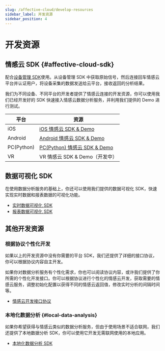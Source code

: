```yaml
---
slug: /affective-cloud/develop-resources
sidebar_label: 开发资源
sidebar_position: 4
---
```


# 开发资源

## 情感云 SDK {#affective-cloud-sdk}

配合[设备管理 SDK](../devices#develop-resources)使用。从设备管理 SDK 中获取原始信号，然后连接回车情感云平台并认证用户，将设备采集的数据发送给云平台，接收返回的分析结果。

我们为不同设备、不同平台的开发者提供了情感云连接的开发资源，你可以使用我们已经开发好的 SDK 快速接入情感云数据分析服务，并利用我们提供的 Demo 进行测试。

| 平台 | 资源 |
| --- | --- |
| iOS | [iOS 情感云 SDK & Demo](https://github.com/Entertech/Enter-AffectiveCloud-iOS-SDK/tree/master/EnterAffectiveCloud) |
| Android | [Android 情感云 SDK & Demo](https://github.com/Entertech/Enter-AffectiveCloud-Android-SDK) |
| PC(Python) | [PC(Python) 情感云 SDK & Demo](https://github.com/Entertech/Enter-AffectiveCloud-PC-SDK) |
| VR | VR 情感云 SDK & Demo（开发中） |

## 数据可视化 SDK

在使用数据分析服务的基础上，你还可以使用我们提供的数据可视化 SDK，快速实现实时数据和报表数据的可视化功能。

- [实时数据可视化 SDK](./)
- [报表数据可视化 SDK](./)

## 其他开发资源

### 根据协议个性化开发

如果以上的开发资源中没有你需要的平台 SDK，我们还提供了详细的接口协议，你可以根据协议内容自主开发。

如果你对数据分析服务有个性化需求，你也可以阅读协议内容，或许我们提供了你所需的个性化开发接口。你可以根据协议进行个性化的情感云开发，获取需要的情感云服务，调整初始化配置以获得不同的情感云返回值，修改实时分析的间隔时间等。

- [情感云开发接口协议](./affective-cloud-protocol)

### 本地化数据分析 {#local-data-analysis}

如果你希望获得与情感云类似的数据分析服务，但由于使用场景不适合联网，我们还提供了本地数据分析 SDK，你可以使用它开发无需联网使用的本地应用。

- [本地化数据分析 SDK](./)
